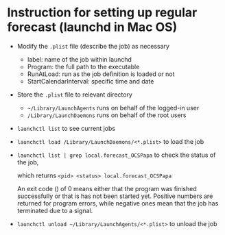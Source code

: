 # Instruction for setting up regular forecast (launchd in Mac OS)

* Modify the `.plist` file (describe the job) as necessary
  * label: name of the job within launchd
  * Program: the full path to the executable
  * RunAtLoad: run as the job definition is loaded or not
  * StartCalendarInterval: specific time and date

* Store the `.plist` file to relevant directory
  * `~/Library/LaunchAgents` runs on behalf of the logged-in user
  * `/Library/LaunchDaemons` runs on behalf of the root users

* `launchctl list` to see current jobs

* `launchctl load /Library/LaunchDaemons/<*.plist>` to load the job

* `launchctl list | grep local.forecast_OCSPapa` to check the status of the job,

   which returns `<pid> <status> local.forecast_OCSPapa`

   An exit code (<status>) of 0 means either that the program was finished
   successfully or that is has not been started yet. Positive numbers are
   returned for program errors, while negative ones mean that the job has
   terminated due to a signal.

* `launchctl unload ~/Library/LaunchAgents/<*.plist>` to unload the job
